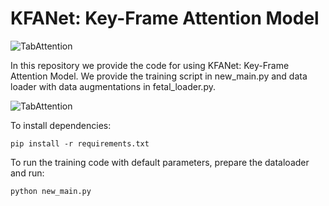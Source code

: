 # KFANet: Key-Frame Attention Model


![TabAttention](./figures/TabAttention.png)

In this repository we provide the code for using KFANet: Key-Frame Attention Model. We provide the training
script in new_main.py and data loader with data augmentations in fetal_loader.py.

![TabAttention](./figures/TabAttention_detailed.png)

To install dependencies:

```shell
pip install -r requirements.txt
```

To run the training code with default parameters, prepare the dataloader and run:

```shell
python new_main.py
```

